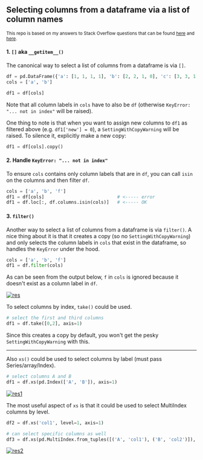 ## Selecting columns from a dataframe via a list of column names

<sup> This repo is based on my answers to Stack Overflow questions that can be found [here](https://stackoverflow.com/a/75901708/19123103) and [here](https://stackoverflow.com/a/75974729/19123103). </sup>




#### 1. `[]` aka `__getitem__()`

The canonical way to select a list of columns from a dataframe is via `[]`.
```python
df = pd.DataFrame({'a': [1, 1, 1, 1], 'b': [2, 2, 1, 0], 'c': [3, 3, 1, 0]})
cols = ['a', 'b']

df1 = df[cols]
```
Note that all column labels in `cols` have to also be `df` (otherwise `KeyError: "... not in index"` will be raised).

One thing to note is that when you want to assign new columns to `df1` as filtered above (e.g. `df1['new'] = 0`), a `SettingWithCopyWarning` will be raised. To silence it, explicitly make a new copy:
```python
df1 = df[cols].copy()
```

#### 2. Handle `KeyError: "... not in index"`
To ensure `cols` contains only column labels that are in `df`, you can call `isin` on the columns and then filter `df`.
```python
cols = ['a', 'b', 'f']
df1 = df[cols]                           # <----- error
df1 = df.loc[:, df.columns.isin(cols)]   # <----- OK
```


#### 3. `filter()`

Another way to select a list of columns from a dataframe is via `filter()`. A nice thing about it is that it creates a copy (so no `SettingWithCopyWarning`) and only selects the column labels in `cols` that exist in the dataframe, so handles the `KeyError` under the hood.
```python
cols = ['a', 'b', 'f']
df1 = df.filter(cols)
```
As can be seen from the output below, `f` in `cols` is ignored because it doesn't exist as a column label in `df`.

[![res][1]][1]


To select columns by index, `take()` could be used.
```python
# select the first and third columns
df1 = df.take([0,2], axis=1)
```
Since this creates a copy by default, you won't get the pesky `SettingWithCopyWarning` with this.

---

Also `xs()` could be used to select columns by label (must pass Series/array/Index).
```python
# select columns A and B
df1 = df.xs(pd.Index(['A', 'B']), axis=1)
```
[![res1][2]][2]

The most useful aspect of `xs` is that it could be used to select MultiIndex columns by level.
```python
df2 = df.xs('col1', level=1, axis=1)

# can select specific columns as well
df3 = df.xs(pd.MultiIndex.from_tuples([('A', 'col1'), ('B', 'col2')]), axis=1)
```
[![res2][3]][3]




  [1]: https://i.stack.imgur.com/8NGFh.png
  [2]: https://i.stack.imgur.com/vRMeO.png
  [3]: https://i.stack.imgur.com/TLU13.png
